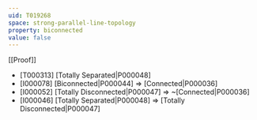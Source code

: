 ```yaml
---
uid: T019268
space: strong-parallel-line-topology
property: biconnected
value: false
---
```

[[Proof]]

* [T000313] [Totally Separated|P000048]
* [I000078] [Biconnected|P000044] => [Connected|P000036]
* [I000052] [Totally Disconnected|P000047] => ~[Connected|P000036]
* [I000046] [Totally Separated|P000048] => [Totally Disconnected|P000047]

